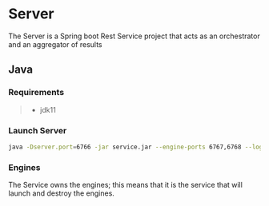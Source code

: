 # Server

The Server is a Spring boot Rest Service project that acts as an orchestrator and an aggregator of results

## Java

### Requirements

> - jdk11

### Launch Server

``` bash
java -Dserver.port=6766 -jar service.jar --engine-ports 6767,6768 --logs-path  /Users/ramyeid/Documents/machine-learning-swissknife/build/logs/ --engine-path  /Users/ramyeid/Documents/machine-learning-swissknife/build/components/engine
```

### Engines

The Service owns the engines; this means that it is the service that will launch and destroy the engines.
